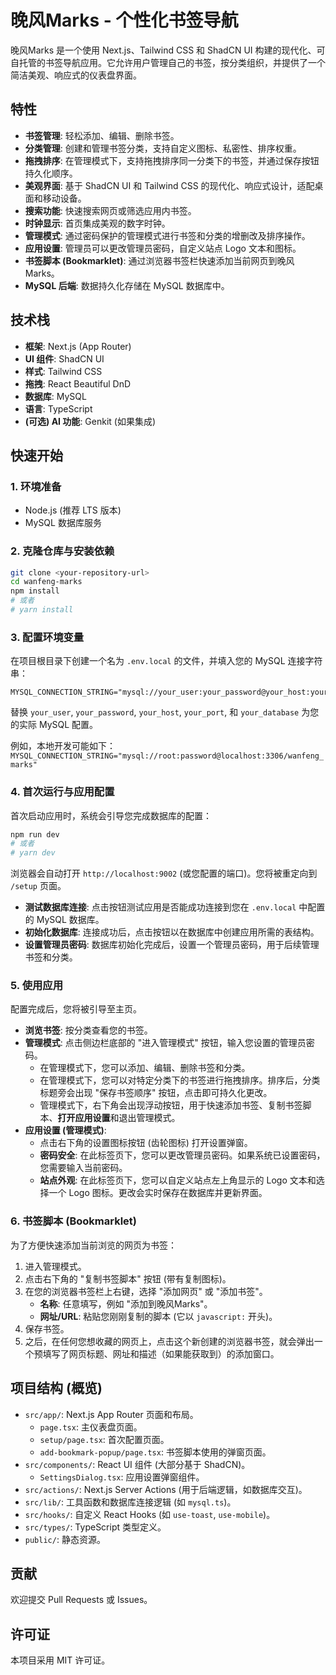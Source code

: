 
# 晚风Marks - 个性化书签导航

晚风Marks 是一个使用 Next.js、Tailwind CSS 和 ShadCN UI 构建的现代化、可自托管的书签导航应用。它允许用户管理自己的书签，按分类组织，并提供了一个简洁美观、响应式的仪表盘界面。

## 特性

*   **书签管理**: 轻松添加、编辑、删除书签。
*   **分类管理**: 创建和管理书签分类，支持自定义图标、私密性、排序权重。
*   **拖拽排序**: 在管理模式下，支持拖拽排序同一分类下的书签，并通过保存按钮持久化顺序。
*   **美观界面**: 基于 ShadCN UI 和 Tailwind CSS 的现代化、响应式设计，适配桌面和移动设备。
*   **搜索功能**: 快速搜索网页或筛选应用内书签。
*   **时钟显示**: 首页集成美观的数字时钟。
*   **管理模式**: 通过密码保护的管理模式进行书签和分类的增删改及排序操作。
*   **应用设置**: 管理员可以更改管理员密码，自定义站点 Logo 文本和图标。
*   **书签脚本 (Bookmarklet)**: 通过浏览器书签栏快速添加当前网页到晚风Marks。
*   **MySQL 后端**: 数据持久化存储在 MySQL 数据库中。

## 技术栈

*   **框架**: Next.js (App Router)
*   **UI 组件**: ShadCN UI
*   **样式**: Tailwind CSS
*   **拖拽**: React Beautiful DnD
*   **数据库**: MySQL
*   **语言**: TypeScript
*   **(可选) AI 功能**: Genkit (如果集成)

## 快速开始

### 1. 环境准备

*   Node.js (推荐 LTS 版本)
*   MySQL 数据库服务

### 2. 克隆仓库与安装依赖

```bash
git clone <your-repository-url>
cd wanfeng-marks
npm install
# 或者
# yarn install
```

### 3. 配置环境变量

在项目根目录下创建一个名为 `.env.local` 的文件，并填入您的 MySQL 连接字符串：

```env
MYSQL_CONNECTION_STRING="mysql://your_user:your_password@your_host:your_port/your_database"
```

替换 `your_user`, `your_password`, `your_host`, `your_port`, 和 `your_database` 为您的实际 MySQL 配置。

例如，本地开发可能如下：
`MYSQL_CONNECTION_STRING="mysql://root:password@localhost:3306/wanfeng_marks"`

### 4. 首次运行与应用配置

首次启动应用时，系统会引导您完成数据库的配置：

```bash
npm run dev
# 或者
# yarn dev
```

浏览器会自动打开 `http://localhost:9002` (或您配置的端口)。您将被重定向到 `/setup` 页面。

*   **测试数据库连接**: 点击按钮测试应用是否能成功连接到您在 `.env.local` 中配置的 MySQL 数据库。
*   **初始化数据库**: 连接成功后，点击按钮以在数据库中创建应用所需的表结构。
*   **设置管理员密码**: 数据库初始化完成后，设置一个管理员密码，用于后续管理书签和分类。

### 5. 使用应用

配置完成后，您将被引导至主页。

*   **浏览书签**: 按分类查看您的书签。
*   **管理模式**: 点击侧边栏底部的 "进入管理模式" 按钮，输入您设置的管理员密码。
    *   在管理模式下，您可以添加、编辑、删除书签和分类。
    *   在管理模式下，您可以对特定分类下的书签进行拖拽排序。排序后，分类标题旁会出现 "保存书签顺序" 按钮，点击即可持久化更改。
    *   管理模式下，右下角会出现浮动按钮，用于快速添加书签、复制书签脚本、**打开应用设置**和退出管理模式。
*   **应用设置 (管理模式)**:
    *   点击右下角的设置图标按钮 (齿轮图标) 打开设置弹窗。
    *   **密码安全**: 在此标签页下，您可以更改管理员密码。如果系统已设置密码，您需要输入当前密码。
    *   **站点外观**: 在此标签页下，您可以自定义站点左上角显示的 Logo 文本和选择一个 Logo 图标。更改会实时保存在数据库并更新界面。

### 6. 书签脚本 (Bookmarklet)

为了方便快速添加当前浏览的网页为书签：

1.  进入管理模式。
2.  点击右下角的 "复制书签脚本" 按钮 (带有复制图标)。
3.  在您的浏览器书签栏上右键，选择 "添加网页" 或 "添加书签"。
    *   **名称**: 任意填写，例如 "添加到晚风Marks"。
    *   **网址/URL**: 粘贴您刚刚复制的脚本 (它以 `javascript:` 开头)。
4.  保存书签。
5.  之后，在任何您想收藏的网页上，点击这个新创建的浏览器书签，就会弹出一个预填写了网页标题、网址和描述（如果能获取到）的添加窗口。

## 项目结构 (概览)

*   `src/app/`: Next.js App Router 页面和布局。
    *   `page.tsx`: 主仪表盘页面。
    *   `setup/page.tsx`: 首次配置页面。
    *   `add-bookmark-popup/page.tsx`: 书签脚本使用的弹窗页面。
*   `src/components/`: React UI 组件 (大部分基于 ShadCN)。
    *   `SettingsDialog.tsx`: 应用设置弹窗组件。
*   `src/actions/`: Next.js Server Actions (用于后端逻辑，如数据库交互)。
*   `src/lib/`: 工具函数和数据库连接逻辑 (如 `mysql.ts`)。
*   `src/hooks/`: 自定义 React Hooks (如 `use-toast`, `use-mobile`)。
*   `src/types/`: TypeScript 类型定义。
*   `public/`: 静态资源。

## 贡献

欢迎提交 Pull Requests 或 Issues。

## 许可证

本项目采用 MIT 许可证。
